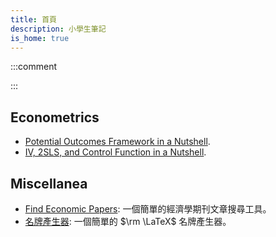 ```yaml
---
title: 首頁
description: 小學生筆記
is_home: true
---
```



:::comment
<script src="js/confucius-said.js"></script>
<div class="analects-header">
<div id="analects-chapter"></div>
<div class="analects-controls">
<btn onclick="previous_verse()" title="Previous verse"><i class="fa-solid fa-arrow-left"></i></btn> <btn onclick="next_verse()" title="Next verse"><i class="fa-solid fa-arrow-right"></i></btn> <btn onclick="confucius_said()" title="Random verse"><i class="fa-solid fa-arrow-rotate-right"></i></btn> <btn title="Jesse C. Chen is credited with creating this widget."><i class="fa-solid fa-circle-info"></i></btn>
</div>
</div>
<p id="analects-verse"></p>
:::

## Econometrics

- [Potential Outcomes Framework in a Nutshell](posts/potential-outcomes-nutshell.html).
- [IV, 2SLS, and Control Function in a Nutshell](posts/iv-nutshell.html).

## Miscellanea

- [Find Economic Papers](https://cccc0423.github.io/find-economic-papers/):
一個簡單的經濟學期刊文章搜尋工具。
- [名牌產生器](posts/name-tag.html): 一個簡單的 $\rm \LaTeX$ 名牌產生器。
